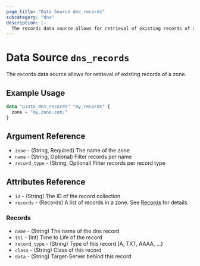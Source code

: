 ```yaml
---
page_title: "Data Source dns_records"
subcategory: "dns"
description: |-
  The records data source allows for retrieval of existing records of a zone.
---
```


# Data Source `dns_records`

The records data source allows for retrieval of existing records of a zone.

## Example Usage

```terraform
data "pinto_dns_records" "my_records" {
  zone = "my.zone.com."
}
```

## Argument Reference

- `zone` - (String, Required) The name of the zone
- `name` - (String, Optional) Filter records per name
- `record_type` - (String, Optional) Filter records per record type

## Attributes Reference

- `id` - (String) The ID of the record collection
- `records` - (Records) A list of records in a zone. See [Records](#records) for details.

### Records

- `name` - (String) The name of the dns record
- `ttl` - (Int) Time to Life of the record
- `record_type` - (String) Type of this record (A, TXT, AAAA, ...)
- `class` - (String) Class of this record
- `data` - (String) Target-Server behind this record
